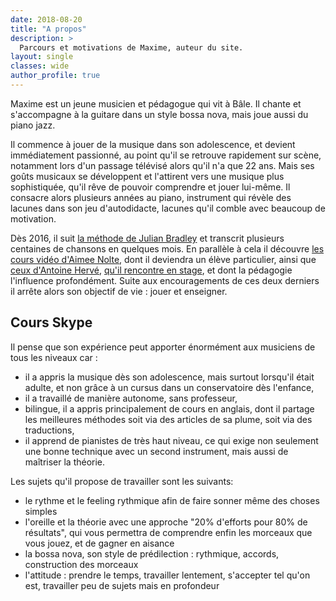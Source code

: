 ```yaml
---
date: 2018-08-20
title: "A propos"
description: >
  Parcours et motivations de Maxime, auteur du site.
layout: single
classes: wide
author_profile: true
---
```


Maxime est un jeune musicien et pédagogue qui vit à Bâle. Il chante et 
s'accompagne à la guitare dans un style bossa nova, mais joue aussi du piano 
jazz.

Il commence à jouer de la musique dans son adolescence, et devient 
immédiatement passionné, au point qu'il se retrouve rapidement sur scène, 
notamment lors d'un passage télévisé alors qu'il n'a que 22 ans. Mais ses goûts 
musicaux se développent et l'attirent vers une musique plus sophistiquée, qu'il 
rêve de pouvoir comprendre et jouer lui-même. Il consacre alors plusieurs 
années au piano, instrument qui révèle des lacunes dans son jeu d'autodidacte, 
lacunes qu'il comble avec beaucoup de motivation.

Dès 2016, il suit [la méthode de Julian Bradley][musical-ear] et transcrit 
plusieurs centaines de chansons en quelques mois. En parallèle à cela il 
découvre [les cours vidéo d'Aimee Nolte][aimee], dont il deviendra un élève 
particulier, ainsi que [ceux d'Antoine Hervé][antoine], [qu'il rencontre en 
stage][stage], et dont la pédagogie l'influence profondément. Suite aux 
encouragements de ces deux derniers il arrête alors son objectif de vie : jouer 
et enseigner.

## Cours Skype

Il pense que son expérience peut apporter énormément aux musiciens de tous les 
niveaux car :

- il a appris la musique dès son adolescence, mais surtout lorsqu'il était 
adulte, et non grâce à un cursus dans un conservatoire dès l'enfance,
- il a travaillé de manière autonome, sans professeur,
- bilingue, il a appris principalement de cours en anglais, dont il partage les 
meilleures méthodes soit via des articles de sa plume, soit via des 
traductions,
- il apprend de pianistes de très haut niveau, ce qui exige non seulement une 
bonne technique avec un second instrument, mais aussi de maîtriser la théorie.

Les sujets qu'il propose de travailler sont les suivants:

- le rythme et le feeling rythmique afin de faire sonner même des choses 
simples
- l'oreille et la théorie avec une approche "20% d'efforts pour 80% de 
résultats", qui vous permettra de comprendre enfin les morceaux que vous jouez, 
et de gagner en aisance
- la bossa nova, son style de prédilection : rythmique, accords, construction 
des morceaux
- l'attitude : prendre le temps, travailler lentement, s'accepter tel qu'on 
est, travailler peu de sujets mais en profondeur

[musical-ear]:http://www.themusicalear.com
[aimee]:https://www.youtube.com/user/NolteFam
[antoine]:https://www.youtube.com/user/AntoineHerveOfficial
[stage]:/stage-musicien-professionnel/
